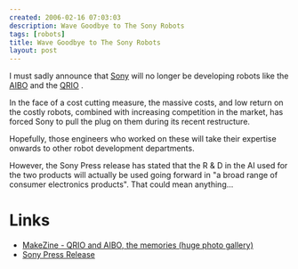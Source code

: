 ```yaml
---
created: 2006-02-16 07:03:03
description: Wave Goodbye to The Sony Robots
tags: [robots]
title: Wave Goodbye to The Sony Robots
layout: post
---
```

I must sadly announce that [Sony](/wiki/sony "Sony") will no longer be developing robots like the [AIBO](/wiki/aibo "The SONY Robot Dog") and the [QRIO](/wiki/qrio "Qrio") .

In the face of a cost cutting measure, the massive costs, and low return on the costly robots, combined with increasing competition in the market, has forced Sony to pull the plug on them during its recent restructure.

Hopefully, those engineers who worked on these will take their expertise onwards to other robot development departments.

However, the Sony Press release has stated that the R & D in the AI used for the two products will actually be used going forward in "a broad range of consumer electronics products". That could mean anything...

# Links

* <a href="https://makezine.com/2008/02/29/qrio-and-aibo-the-memorie/">MakeZine - QRIO and AIBO, the memories (huge photo gallery)</a>
* <a href="https://web.archive.org/web/20071222112843/http://www.sony.net/SonyInfo/IR/info/presen/05q3/qfhh7c000008adfe.html">Sony Press Release</a>
